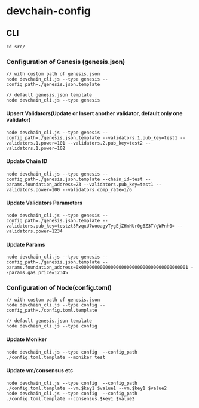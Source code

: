 # devchain-config

## CLI

```
cd src/
```
### Configuration of Genesis (genesis.json)

```
// with custom path of genesis.json
node devchain_cli.js --type genesis --config_path=./genesis.json.template

// default genesis.json template
node devchain_cli.js --type genesis
```


#### Upsert Validators(Update or Insert another validator, default only one validator)

```
node devchain_cli.js --type genesis --config_path=./genesis.json.template --validators.1.pub_key=test1 --validators.1.power=101 --validators.2.pub_key=test2 --validators.1.power=102
```

#### Update Chain ID

```
node devchain_cli.js --type genesis --config_path=./genesis.json.template --chain_id=test --params.foundation_address=23 --validators.pub_key=test1 --validators.power=100 --validators.comp_rate=1/6

```

#### Update Validators Parameters

```
node devchain_cli.js --type genesis --config_path=./genesis.json.template --validators.pub_key=testzt3RvqxU7wooagyTygEjZHnHUr0g6Z3T/gWPnh0= --validators.power=1234
```

#### Update Params

```
node devchain_cli.js --type genesis --config_path=./genesis.json.template --params.foundation_address=0x0000000000000000000000000000000000000001 --params.gas_price=12345
```

### Configuration of Node(config.toml)

```
// with custom path of genesis.json
node devchain_cli.js --type config --config_path=./config.toml.template

// default genesis.json template
node devchain_cli.js --type config
```

#### Update Moniker

```
node devchain_cli.js --type config  --config_path ./config.toml.template --moniker test
```

#### Update vm/consensus etc

```
node devchain_cli.js --type config  --config_path ./config.toml.template --vm.$key1 $value1 --vm.$key1 $value2
node devchain_cli.js --type config  --config_path ./config.toml.template --consensus.$key1 $value2
```


